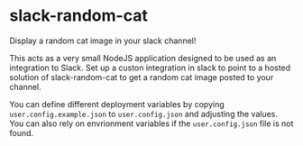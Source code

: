 # slack-random-cat
Display a random cat image in your slack channel!

This acts as a very small NodeJS application designed to be used as an integration to Slack.
Set up a custon integration in slack to point to a hosted solution of slack-random-cat to get a random cat image posted to your channel.

You can define different deployment variables by copying `user.config.example.json` to `user.config.json` and adjusting the values.  
You can also rely on envrionment variables if the `user.config.json` file is not found.
